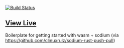 [![Build Status](https://travis-ci.org/dakom/hello-rust-sodium-wasm.svg?branch=master)](https://travis-ci.org/dakom/hello-rust-sodium-wasm)

## [View Live](https://dakom.github.io/hello-rust-sodium-wasm/)

Boilerplate for getting started with wasm + sodium
(via https://github.com/clinuxrulz/sodium-rust-push-pull)